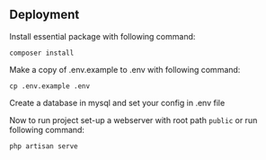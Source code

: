 ## Deployment

Install essential package with following command:
```
composer install
```

Make a copy of .env.example to .env with following command:
```
cp .env.example .env
```

Create a database in mysql and set your config in .env file

Now to run project set-up a webserver with root path ``public`` or run following command:
```
php artisan serve
```
